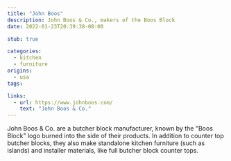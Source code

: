 ```yaml
---
title: "John Boos"
description: John Boos & Co., makers of the Boos Block
date: 2022-01-23T20:39:38-08:00

stub: true

categories:
  - kitchen
  - furniture
origins:
  - usa
tags:

links:
  - url: https://www.johnboos.com/
    text: "John Boos & Co."
---
```


John Boos & Co. are a butcher block manufacturer, known by the "Boos Block" logo
burned into the side of their products. In addition to counter top butcher
blocks, they also make standalone kitchen furniture (such as islands) and
installer materials, like full butcher block counter tops.
